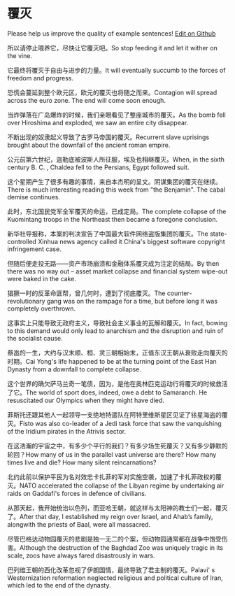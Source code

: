# 覆灭

Please help us improve the quality of example sentences! [Edit on Github](https://github.com/jiyushe/jiyu-example-sentence-source/blob/main/chinese/fumie.md)

<p><span class="chinese">所以请停止喂养它，尽快让它覆灭吧。</span><span class="english">So stop feeding it and let it wither on the vine.</span></p>

<p><span class="chinese">它最终将覆灭于自由与进步的力量。</span><span class="english">It will eventually succumb to the forces of freedom and progress.</span></p>

<p><span class="chinese">恐慌会蔓延到整个欧元区，欧元的覆灭也将随之而来。</span><span class="english">Contagion will spread across the euro zone. The end will come soon enough.</span></p>

<p><span class="chinese">当炸弹落在广岛爆炸的时候，我们亲眼看见了整座城市的覆灭。</span><span class="english">As the bomb fell over Hiroshima and exploded, we saw an entire city disappear.</span></p>

<p><span class="chinese">不断出现的奴隶起义导致了古罗马帝国的覆灭。</span><span class="english">Recurrent slave uprisings brought about the downfall of the ancient roman empire.</span></p>

<p><span class="chinese">公元前第六世纪，迦勒底被波斯人所征服，埃及也相继覆灭。</span><span class="english">When, in the sixth century B. C. , Chaldea fell to the Persians, Egypt followed suit.</span></p>

<p><span class="chinese">这个星期产生了很多有趣的事情，来自本杰明的呈文。阴谋集团的覆灭在继续。</span><span class="english">There is much interesting reading this week from "the Benjamin". The cabal demise continues.</span></p>

<p><span class="chinese">此时，东北国民党军全军覆灭的命运，已成定局。</span><span class="english">The complete collapse of the Kuomintang troops in the Northeast then became a foregone conclusion.</span></p>

<p><span class="chinese">新华社导报称，本案的判决宣告了中国最大软件网络盗版集团的覆灭。</span><span class="english">The state-controlled Xinhua news agency called it China's biggest software copyright infringement case.</span></p>

<p><span class="chinese">但随后便走投无路——资产市场崩溃和金融体系覆灭成为注定的结局。</span><span class="english">By then there was no way out – asset market collapse and financial system wipe-out were baked in the cake.</span></p>

<p><span class="chinese">猖獗一时的反革命匪帮，曾几何时，遭到了彻底覆灭。</span><span class="english">The counter-revolutionary gang was on the rampage for a time, but before long it was completely overthrown.</span></p>

<p><span class="chinese">这事实上只能导致无政府主义，导致社会主义事业的瓦解和覆灭。</span><span class="english">In fact, bowing to this demand would only lead to anarchism and the disruption and ruin of the socialist cause.</span></p>

<p><span class="chinese">蔡邕的一生，大约与汉末顺、桓、灵三朝相始末，正值东汉王朝从衰败走向覆灭的时期。</span><span class="english">Cai Yong's life happened to be at the turning point of the East Han Dynasty from a downfall to complete collapse.</span></p>

<p><span class="chinese">这个世界的确欠萨马兰奇一笔债，因为，是他在奥林匹克运动行将覆灭的时候救活了它。</span><span class="english">The world of sport does, indeed, owe a debt to Samaranch. He  resuscitated our Olympics when they might have died.</span></p>

<p><span class="chinese">菲斯托还跟其他人一起领导一支绝地特遣队在阿特里维斯星区见证了铱星海盗的覆灭。</span><span class="english">Fisto was also co-leader of a Jedi task force that saw the vanquishing of the Iridium pirates in the Atrivis sector.</span></p>

<p><span class="chinese">在这浩瀚的宇宙之中，有多少个平行的我们？有多少场生死覆灭？又有多少静默的轮回？</span><span class="english">How many of us in the parallel vast universe are there? How many times live and die? How many silent reincarnations?</span></p>

<p><span class="chinese">北约此前以保护平民为名对效忠卡扎菲的军对实施空袭，加速了卡扎菲政权的覆灭。</span><span class="english">NATO accelerated the collapse of the Libyan regime by undertaking air raids on Gaddafi's forces in defence of civilians.</span></p>

<p><span class="chinese">从那天起，我开始统治以色列，而亚哈王朝，就这样与太阳神的教士们一起，覆灭了。</span><span class="english">After that day, I established my reign over Israel, and Ahab’s family, alongwith the priests of Baal, were all massacred.</span></p>

<p><span class="chinese">尽管巴格达动物园覆灭的悲剧是独一无二的个案，但动物园通常都在战争中饱受伤害。</span><span class="english">Although the destruction of the Baghdad Zoo was uniquely tragic in its scale, zoos have always fared disastrously in wars.</span></p>

<p><span class="chinese">巴列维王朝的西化改革忽视了伊朗国情，最终导致了君主制的覆灭。</span><span class="english">Palavi' s Westernization reformation neglected religious and political culture of Iran, which led to the end of the dynasty.</span></p>


